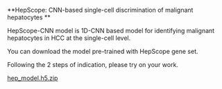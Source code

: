 **HepScope: CNN-based single-cell discrimination of malignant hepatocytes
**

HepScope-CNN model is 1D-CNN based model for identifying malignant hepatocytes in HCC at the single-cell level.

You can download the model pre-trained with HepScope gene set.  

Following the 2 steps of indication, please try on your work.


[hep_model.h5.zip](https://github.com/HepScope/HepScope/files/13783760/hep_model.h5.zip)
